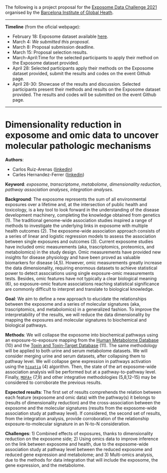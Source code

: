 The following is a project proposal for the [Exposome Data Challenge 2021](https://www.isglobal.org/-/exposome-data-analysis-challenge) organised by the [Barcelona Institute of Global Heath](https://www.isglobal.org).

---

__Timeline__ (from the oficial webpage):

  * February 18: Exposome dataset available [here](https://github.com/isglobal-exposomeHub/ExposomeDataChallenge2021/blob/main/README.md).
  * March 4: _We submitted this proposal_.
  * March 8: Proposal submission deadline.
  * March 15: Proposal selection results.
  * March-April:Time for the selected participants to apply their method on the Exposome dataset provided.
  * April 28: Selected participants apply their methods on the Exposome dataset provided, submit the results and codes on the event Github page.
  * April 28-30: Showcase of the results and discussion. Selected participants present their methods and results on the Exposome dataset provided. The results and codes will be submitted on the event Github page.

---

# Dimensionality reduction in exposome and omic data to uncover molecular pathologic mechanisms 

__Authors__:
 * Carlos Ruiz-Arenas ([linkedin](https://es.linkedin.com/in/cruizarenas))
 * Carles Hernandez-Ferrer ([linkedin](https://es.linkedin.com/in/carleshf))

__Keyword__: _exposome_, _transcriptome_, _metabolome_, _dimensionality reduction_, _pathway association analyses_, _integration analyses_. 

__Background__: The exposome represents the sum of all environmental exposures over a lifetime and, at the intersection of public health and toxicology, is a key tool to look forward in the understanding of the disease development machinery, completing the knowledge obtained from genetics (1). The traditional genome-wide association studies inspired a range of methods to investigate the underlying links in exposome with multiple health outcomes (2). The exposome-wide association approach consists of a series of linear and logistic regression models to assess the association between single exposures and outcomes (3). Current exposome studies have included omic measurements (aka, trascriptomics, proteomics, and metabolomics) in the study design. Omic measurements have provided new insights for disease physiology and have been proved as valuable biomarkers for disease (4,5). However, omic measurements greatly increase the data dimensionality, requiring enormous datasets to achieve statistical power to detect associations using single exposure-omic measurements tests. Besides, omic features have not typically a clear biological meaning (6), so exposure-omic feature associations reaching statistical significance are commonly difficult to interpret and translate to biological knowledge. 

__Goal__: We aim to define a new approach to elucidate the relationships between the exposome and a series of molecular signatures (aka, trascriptomics, and metabolomics) in a generalized fashion. To improve the interpretability of the results, we will reduce the data dimensionality by mapping the exposures and molecular signatures to biochemical and biological pathways. 

__Methods__: We will collapse the exposome into biochemical pathways using an exposure-to-exposure mapping from the [Human Metabolome Database](https://hmdb.ca) (10) and the [Toxin and Toxin-Target Database](www.t3db.ca) (11). The same methodology will be applied to both urine and serum metabolome datasets. We will consider merging urine and serum datasets, after collapsing them to pathway level. We will collapse gene expression in pathways activation using the [`hipatia`](https://bioconductor.org/packages/release/bioc/html/hipathia.html) (4) algorithm. Then, the state of the art exposome-wide association analysis will be performed but at a pathway-to-pathway level. Finally, [`MOFA+`](https://bioconductor.org/packages/release/bioc/html/MOFA2.html) (7,9) and other integrative methodologies (5,8,12–15) may be considered to corroborate the previous results. 

__Expected results__: The first set of results comprehends the relation between each feature (exposome and omic data) with the pathway(s) it belongs to (results of dimensionality reduction) and the cross-association between the exposome and the molecular signatures (results from the exposome-wide association study at pathway level). If considered, the second set of results, from the integration analysis, provide corroboration of the relationship exposure-to-molecular signature in an N-to-N consideration. 

__Challenges__: 1) Combined effects of exposures, thanks to dimensionality reduction on the exposome side; 2) Using omics data to improve inference on the link between exposome and health, due to the exposome-wide association study at pathway level between the reduced exposome and reduced gene expression and metabolome; and 3) Multi-omics analysis, due to the methods for data integration that will include the exposome, the gene expression, and the metabolome. 
